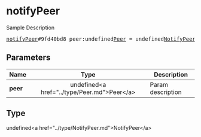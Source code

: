# notifyPeer

Sample Description

<pre>
<a href="../constructor/notifyPeer.md">notifyPeer</a>#9fd40bd8 peer:undefined<a href="../type/Peer.md">Peer</a> = undefined<a href="../type/NotifyPeer.md">NotifyPeer</a>;
</pre>

## Parameters

| Name | Type | Description |
|------|:----:|-------------|
| **peer** | undefined&lt;a href=&#34;../type/Peer.md&#34;&gt;Peer&lt;/a&gt; | Param description |

## Type

undefined&lt;a href=&#34;../type/NotifyPeer.md&#34;&gt;NotifyPeer&lt;/a&gt;
